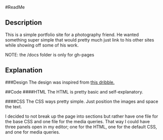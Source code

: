 #ReadMe

## Description
This is a simple portfolio site for a photography friend. He wanted something super simple that would pretty much just link to his other sites while showing off some of his work.

NOTE: the /docs folder is only for gh-pages

## Explanation 
###Design
The design was inspired from [this dribble.](https://dribbble.com/shots/2052887-Moverec)


##Code 
####HTML
The HTML is pretty basic and self-explanatory.

####CSS
The CSS ways pretty simple. Just position the images and space the text. 

I decided to not break up the page into sections but rather have one file for the base CSS and one file for the media queries. That way I could have three panels open in my editor; one for the HTML, one for the default CSS, and one for media queries. 
